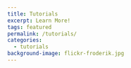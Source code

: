 ```yaml
---
title: Tutorials
excerpt: Learn More!
tags: featured
permalink: /tutorials/
categories:
  - tutorials
background-image: flickr-froderik.jpg
---
```

